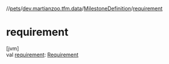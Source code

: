 //[pets](../../../index.md)/[dev.martianzoo.tfm.data](../index.md)/[MilestoneDefinition](index.md)/[requirement](requirement.md)

# requirement

[jvm]\
val [requirement](requirement.md): [Requirement](../../dev.martianzoo.tfm.pets.ast/-requirement/index.md)
